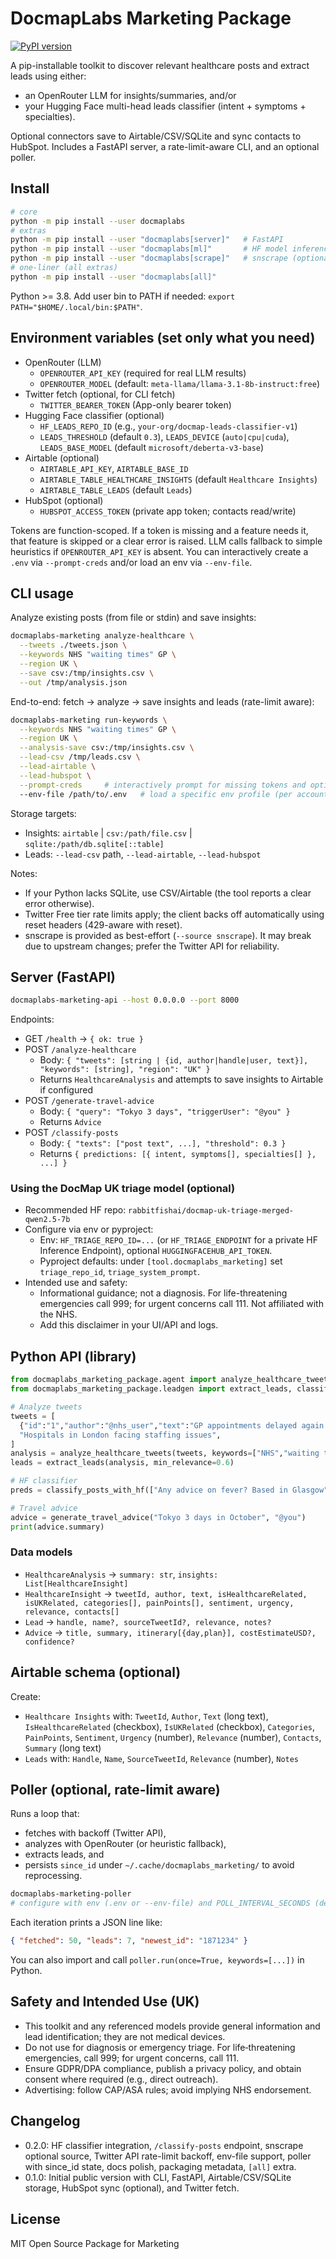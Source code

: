 # DocmapLabs Marketing Package

[![PyPI version](https://img.shields.io/pypi/v/docmaplabs.svg)](https://pypi.org/project/docmaplabs/)

A pip-installable toolkit to discover relevant healthcare posts and extract leads using either:
- an OpenRouter LLM for insights/summaries, and/or
- your Hugging Face multi-head leads classifier (intent + symptoms + specialties).

Optional connectors save to Airtable/CSV/SQLite and sync contacts to HubSpot. Includes a FastAPI server, a rate-limit-aware CLI, and an optional poller.

## Install

```bash
# core
python -m pip install --user docmaplabs
# extras
python -m pip install --user "docmaplabs[server]"   # FastAPI
python -m pip install --user "docmaplabs[ml]"       # HF model inference
python -m pip install --user "docmaplabs[scrape]"   # snscrape (optional)
# one-liner (all extras)
python -m pip install --user "docmaplabs[all]"
```

Python >= 3.8. Add user bin to PATH if needed: `export PATH="$HOME/.local/bin:$PATH"`.

## Environment variables (set only what you need)

- OpenRouter (LLM)
  - `OPENROUTER_API_KEY` (required for real LLM results)
  - `OPENROUTER_MODEL` (default: `meta-llama/llama-3.1-8b-instruct:free`)
- Twitter fetch (optional, for CLI fetch)
  - `TWITTER_BEARER_TOKEN` (App-only bearer token)
- Hugging Face classifier (optional)
  - `HF_LEADS_REPO_ID` (e.g., `your-org/docmap-leads-classifier-v1`)
  - `LEADS_THRESHOLD` (default `0.3`), `LEADS_DEVICE` (`auto|cpu|cuda`), `LEADS_BASE_MODEL` (default `microsoft/deberta-v3-base`)
- Airtable (optional)
  - `AIRTABLE_API_KEY`, `AIRTABLE_BASE_ID`
  - `AIRTABLE_TABLE_HEALTHCARE_INSIGHTS` (default `Healthcare Insights`)
  - `AIRTABLE_TABLE_LEADS` (default `Leads`)
- HubSpot (optional)
  - `HUBSPOT_ACCESS_TOKEN` (private app token; contacts read/write)

Tokens are function-scoped. If a token is missing and a feature needs it, that feature is skipped or a clear error is raised. LLM calls fallback to simple heuristics if `OPENROUTER_API_KEY` is absent. You can interactively create a `.env` via `--prompt-creds` and/or load an env via `--env-file`.

## CLI usage

Analyze existing posts (from file or stdin) and save insights:
```bash
docmaplabs-marketing analyze-healthcare \
  --tweets ./tweets.json \
  --keywords NHS "waiting times" GP \
  --region UK \
  --save csv:/tmp/insights.csv \
  --out /tmp/analysis.json
```

End-to-end: fetch → analyze → save insights and leads (rate-limit aware):
```bash
docmaplabs-marketing run-keywords \
  --keywords NHS "waiting times" GP \
  --region UK \
  --analysis-save csv:/tmp/insights.csv \
  --lead-csv /tmp/leads.csv \
  --lead-airtable \
  --lead-hubspot \
  --prompt-creds     # interactively prompt for missing tokens and optionally save to ~/.docmaplabs_marketing/.env
  --env-file /path/to/.env   # load a specific env profile (per account/workspace)
```

Storage targets:
- Insights: `airtable` | `csv:/path/file.csv` | `sqlite:/path/db.sqlite[::table]`
- Leads: `--lead-csv` path, `--lead-airtable`, `--lead-hubspot`

Notes:
- If your Python lacks SQLite, use CSV/Airtable (the tool reports a clear error otherwise).
- Twitter Free tier rate limits apply; the client backs off automatically using reset headers (429-aware with reset).
- snscrape is provided as best-effort (`--source snscrape`). It may break due to upstream changes; prefer the Twitter API for reliability.

## Server (FastAPI)

```bash
docmaplabs-marketing-api --host 0.0.0.0 --port 8000
```

Endpoints:
- GET `/health` → `{ ok: true }`
- POST `/analyze-healthcare`
  - Body: `{ "tweets": [string | {id, author|handle|user, text}], "keywords": [string], "region": "UK" }`
  - Returns `HealthcareAnalysis` and attempts to save insights to Airtable if configured
- POST `/generate-travel-advice`
  - Body: `{ "query": "Tokyo 3 days", "triggerUser": "@you" }`
  - Returns `Advice`
- POST `/classify-posts`
  - Body: `{ "texts": ["post text", ...], "threshold": 0.3 }`
  - Returns `{ predictions: [{ intent, symptoms[], specialties[] }, ...] }`

### Using the DocMap UK triage model (optional)
- Recommended HF repo: `rabbitfishai/docmap-uk-triage-merged-qwen2.5-7b`
- Configure via env or pyproject:
  - Env: `HF_TRIAGE_REPO_ID=...` (or `HF_TRIAGE_ENDPOINT` for a private HF Inference Endpoint), optional `HUGGINGFACEHUB_API_TOKEN`.
  - Pyproject defaults: under `[tool.docmaplabs_marketing]` set `triage_repo_id`, `triage_system_prompt`.
- Intended use and safety:
  - Informational guidance; not a diagnosis. For life-threatening emergencies call 999; for urgent concerns call 111. Not affiliated with the NHS.
  - Add this disclaimer in your UI/API and logs.

## Python API (library)

```python
from docmaplabs_marketing_package.agent import analyze_healthcare_tweets, generate_travel_advice
from docmaplabs_marketing_package.leadgen import extract_leads, classify_posts_with_hf

# Analyze tweets
tweets = [
  {"id":"1","author":"@nhs_user","text":"GP appointments delayed again."},
  "Hospitals in London facing staffing issues",
]
analysis = analyze_healthcare_tweets(tweets, keywords=["NHS","waiting times"], region="UK")
leads = extract_leads(analysis, min_relevance=0.6)

# HF classifier
preds = classify_posts_with_hf(["Any advice on fever? Based in Glasgow"], threshold=0.3)

# Travel advice
advice = generate_travel_advice("Tokyo 3 days in October", "@you")
print(advice.summary)
```

### Data models
- `HealthcareAnalysis` → `summary: str`, `insights: List[HealthcareInsight]`
- `HealthcareInsight` → `tweetId, author, text, isHealthcareRelated, isUKRelated, categories[], painPoints[], sentiment, urgency, relevance, contacts[]`
- `Lead` → `handle, name?, sourceTweetId?, relevance, notes?`
- `Advice` → `title, summary, itinerary[{day,plan}], costEstimateUSD?, confidence?`

## Airtable schema (optional)

Create:
- `Healthcare Insights` with: `TweetId`, `Author`, `Text` (long text), `IsHealthcareRelated` (checkbox), `IsUKRelated` (checkbox), `Categories`, `PainPoints`, `Sentiment`, `Urgency` (number), `Relevance` (number), `Contacts`, `Summary` (long text)
- `Leads` with: `Handle`, `Name`, `SourceTweetId`, `Relevance` (number), `Notes`

## Poller (optional, rate-limit aware)

Runs a loop that:
- fetches with backoff (Twitter API),
- analyzes with OpenRouter (or heuristic fallback),
- extracts leads, and
- persists `since_id` under `~/.cache/docmaplabs_marketing/` to avoid reprocessing.

```bash
docmaplabs-marketing-poller
# configure with env (.env or --env-file) and POLL_INTERVAL_SECONDS (default 60)
```

Each iteration prints a JSON line like:
```json
{ "fetched": 50, "leads": 7, "newest_id": "1871234" }
```

You can also import and call `poller.run(once=True, keywords=[...])` in Python.

## Safety and Intended Use (UK)
- This toolkit and any referenced models provide general information and lead identification; they are not medical devices.
- Do not use for diagnosis or emergency triage. For life‑threatening emergencies, call 999; for urgent concerns, call 111.
- Ensure GDPR/DPA compliance, publish a privacy policy, and obtain consent where required (e.g., direct outreach).
- Advertising: follow CAP/ASA rules; avoid implying NHS endorsement.

## Changelog
- 0.2.0: HF classifier integration, `/classify-posts` endpoint, snscrape optional source, Twitter API rate-limit backoff, env-file support, poller with since_id state, docs polish, packaging metadata, `[all]` extra.
- 0.1.0: Initial public version with CLI, FastAPI, Airtable/CSV/SQLite storage, HubSpot sync (optional), and Twitter fetch.

## License
MIT
Open Source Package for Marketing
